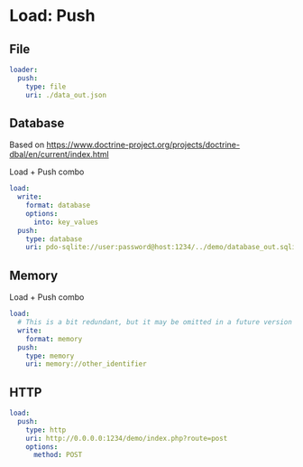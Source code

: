 # Load: Push

## File

```yaml
loader:
  push:
    type: file
    uri: ./data_out.json
```

## Database

Based on https://www.doctrine-project.org/projects/doctrine-dbal/en/current/index.html

Load + Push combo

```yaml
load:
  write:
    format: database
    options:
      into: key_values
  push:
    type: database
    uri: pdo-sqlite://user:password@host:1234/../demo/database_out.sqlite
```


## Memory

Load + Push combo

```yaml
load:
  # This is a bit redundant, but it may be omitted in a future version
  write:
    format: memory
  push:
    type: memory
    uri: memory://other_identifier
```

## HTTP

```yaml
load:
  push:
    type: http
    uri: http://0.0.0.0:1234/demo/index.php?route=post
    options:
      method: POST
```
